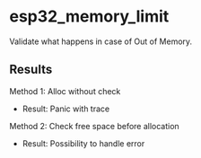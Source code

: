 # esp32_memory_limit

Validate what happens in case of Out of Memory.

## Results

Method 1: Alloc without check
- Result: Panic with trace

Method 2: Check free space before allocation
- Result: Possibility to handle error

